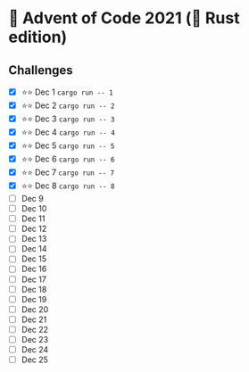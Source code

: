 # 🎄 Advent of Code 2021 (🦀 Rust edition)

## Challenges

- [x] ⭐⭐ Dec 1 `cargo run -- 1`
- [x] ⭐⭐ Dec 2 `cargo run -- 2`
- [x] ⭐⭐ Dec 3 `cargo run -- 3`
- [x] ⭐⭐ Dec 4 `cargo run -- 4`
- [x] ⭐⭐ Dec 5 `cargo run -- 5`
- [x] ⭐⭐ Dec 6 `cargo run -- 6`
- [x] ⭐⭐ Dec 7 `cargo run -- 7`
- [x] ⭐⭐ Dec 8 `cargo run -- 8`
- [ ] Dec 9
- [ ] Dec 10
- [ ] Dec 11
- [ ] Dec 12
- [ ] Dec 13
- [ ] Dec 14
- [ ] Dec 15
- [ ] Dec 16
- [ ] Dec 17
- [ ] Dec 18
- [ ] Dec 19
- [ ] Dec 20
- [ ] Dec 21
- [ ] Dec 22
- [ ] Dec 23
- [ ] Dec 24
- [ ] Dec 25
